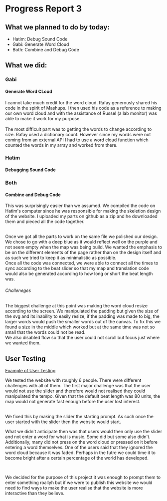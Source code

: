 # Progress Report 3

## What we planned to do by today:

* Hatim: Debug Sound Code
* Gabi: Generate Word Cloud
* Both: Combine and Debug Code

## What we did:

### Gabi 

#### Generate Word CLoud

I cannot take much credit for the word cloud. Rafay generously shared his code in the spirit of Mashups. I then used his code as a reference to making our own word cloud and with the assistance of Russel (a lab monitor) was able to make it work for my purpose. 
<br>
<br>
The most difficult part was to getting the words to change according to size. Rafay used a dictionary count. However since my words were not coming from an external API I had to use a word cloud function which counted the words in my array and worked from there.



### Hatim

#### Debugging Sound Code


### Both

#### Combine and Debug Code

This was surprisingly easier than we assumed. We compiled the code on Hatim's computer since he was responsible for making the skeletion design of the website. I uploaded my parts on github as a zip and he downloaded them and pieced all the code together. 

<br>
Once we got all the parts to work on the same file we polished our design. We chose to go with a deep blue as it would reflect well on the purple and not seem empty when the map was being build. We wanted the emphasis to be on the different elements of the page rather than on the design itself and as such we tried to keep it as minimalistic as possible.

<br>
Once all the code was connected, we were able to connect all the times to sync according to the beat slider so that my map and translation code would also be generated according to how long or short the beat length was.

###### Challeneges

The biggest challenge at this point was making the word cloud resize according to the screen. We manipulated the padding but given the size of the svg and its inability to easily resize, if the padding was made to big, the larger words would push the smaller words out of the canvas. To fix this we found a size in the middle which worked but at the same time was not so small that the words could not be read. 
<br>
We also disabled flow so that the user could not scroll but focus just where we wanted them.



## User Testing

[Example of User Testing](https://studio.youtube.com/video/xUD5lkUorI4/edit)


We tested the website with roughly 6 people. There were different challenges with all of them. The first major challenge was that the user would not use the slider and therefore would not realised they could manipulated the tempo. Given that the default beat length was 80 units, the map would not generate fast enough before the user lost interest. 

<br>
We fixed this by making the slider the starting prompt. As such once the user started with the slider then the website would start.

<br>

What we didn't anticipate then was that users would then only use the slider and not enter a word for what is music. Some did but some also didn't. Additionally, many did not press on the word cloud or pressed on it before entering a word themselves. One of the users said that they ignored the word cloud because it was faded. Perhaps in the futre we could time it to become bright after a certain percentage of the world has developed.

<br>

We decided for the purpose of this project it was enough to prompt them to enter something roallyh but if we were to publish this website we would need to find ways to make the user realise that the website is more interactive than they believe.
